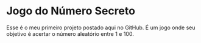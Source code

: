 # Jogo do Número Secreto

  <p1>Esse é o meu primeiro projeto postado aqui no GitHub. É um jogo onde seu objetivo é acertar o número aleatório entre 1 e 100.</p1>
